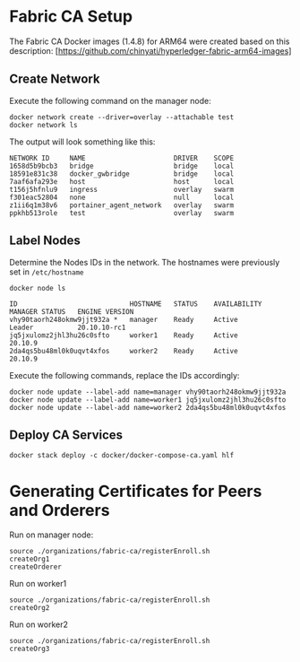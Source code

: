 # Fabric CA Setup

The Fabric CA Docker images (1.4.8) for ARM64 were created based on this description: [https://github.com/chinyati/hyperledger-fabric-arm64-images]

## Create Network

Execute the following command on the manager node:

    docker network create --driver=overlay --attachable test 
    docker network ls
    
The output will look something like this:

    NETWORK ID     NAME                      DRIVER    SCOPE
    1658d5b9bcb3   bridge                    bridge    local
    18591e831c38   docker_gwbridge           bridge    local
    7aaf6afa293e   host                      host      local
    t156j5hfnlu9   ingress                   overlay   swarm
    f301eac52804   none                      null      local
    z1ii6q1m38v6   portainer_agent_network   overlay   swarm
    ppkhb513role   test                      overlay   swarm
    
## Label Nodes

Determine the Nodes IDs in the network. The hostnames were previously set in ``/etc/hostname``

    docker node ls

    ID                            HOSTNAME   STATUS    AVAILABILITY   MANAGER STATUS   ENGINE VERSION
    vhy90taorh248okmw9jjt932a *   manager    Ready     Active         Leader           20.10.10-rc1
    jq5jxulomz2jhl3hu26c0sfto     worker1    Ready     Active                          20.10.9
    2da4qs5bu48ml0k0uqvt4xfos     worker2    Ready     Active                          20.10.9

Execute the following commands, replace the IDs accordingly:

    docker node update --label-add name=manager vhy90taorh248okmw9jjt932a
    docker node update --label-add name=worker1 jq5jxulomz2jhl3hu26c0sfto
    docker node update --label-add name=worker2 2da4qs5bu48ml0k0uqvt4xfos

## Deploy CA Services

    docker stack deploy -c docker/docker-compose-ca.yaml hlf
    
# Generating Certificates for Peers and Orderers

Run on manager node:

    source ./organizations/fabric-ca/registerEnroll.sh
    createOrg1
    createOrderer
    
Run on worker1

    source ./organizations/fabric-ca/registerEnroll.sh
    createOrg2
    
Run on worker2

    source ./organizations/fabric-ca/registerEnroll.sh
    createOrg3
